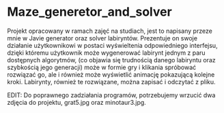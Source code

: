 # Maze_generetor_and_solver
Projekt opracowany w ramach zajęć na studiach, jest to napisany przeze mnie w Javie generator oraz solver labiryntów.
Prezentuje on swoje działanie użytkownikowi w postaci wyświeltenia odpowiedniego interfejsu, dzięki któremu użytkownik
może wygenerować labirynt jednym z paru dostępnych algorytmów, (co objawia się trudnością danego labiryntu oraz szybkością jego generacji)
może w formie gry i klikania spróbować rozwiązać go, ale i również może wyświetlić animację pokazującą kolejne kroki. Labirynty, również te
rozwiązane, można zapisać i odczytać z pliku.

EDIT: Do poprawnego zadziałania programów, potrzebujemy wrzucić dwa zdjęcia do projektu, grat5.jpg oraz minotaur3.jpg.
